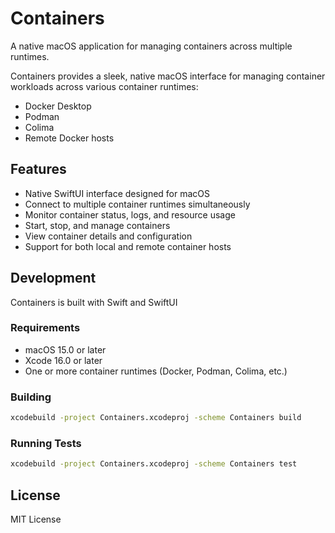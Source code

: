 # Containers

A native macOS application for managing containers across multiple runtimes.

Containers provides a sleek, native macOS interface for managing container
workloads across various container runtimes:

- Docker Desktop
- Podman
- Colima
- Remote Docker hosts

## Features

- Native SwiftUI interface designed for macOS
- Connect to multiple container runtimes simultaneously
- Monitor container status, logs, and resource usage
- Start, stop, and manage containers
- View container details and configuration
- Support for both local and remote container hosts

## Development

Containers is built with Swift and SwiftUI

### Requirements

- macOS 15.0 or later
- Xcode 16.0 or later
- One or more container runtimes (Docker, Podman, Colima, etc.)

### Building

```bash
xcodebuild -project Containers.xcodeproj -scheme Containers build
```

### Running Tests

```bash
xcodebuild -project Containers.xcodeproj -scheme Containers test
```

## License

MIT License
